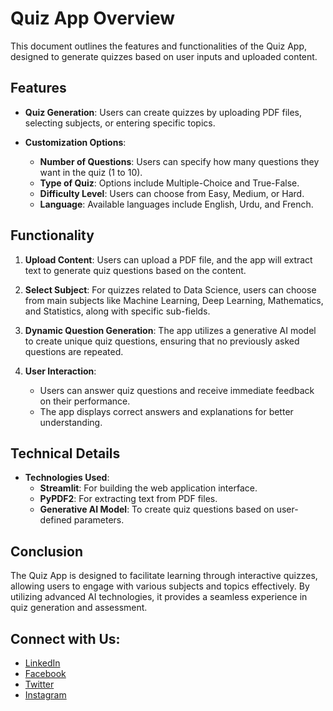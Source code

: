 # Quiz App Overview

This document outlines the features and functionalities of the Quiz App, designed to generate quizzes based on user inputs and uploaded content.

## Features

- **Quiz Generation**: Users can create quizzes by uploading PDF files, selecting subjects, or entering specific topics.
  
- **Customization Options**:
  - **Number of Questions**: Users can specify how many questions they want in the quiz (1 to 10).
  - **Type of Quiz**: Options include Multiple-Choice and True-False.
  - **Difficulty Level**: Users can choose from Easy, Medium, or Hard.
  - **Language**: Available languages include English, Urdu, and French.

## Functionality

1. **Upload Content**: Users can upload a PDF file, and the app will extract text to generate quiz questions based on the content.
  
2. **Select Subject**: For quizzes related to Data Science, users can choose from main subjects like Machine Learning, Deep Learning, Mathematics, and Statistics, along with specific sub-fields.

3. **Dynamic Question Generation**: The app utilizes a generative AI model to create unique quiz questions, ensuring that no previously asked questions are repeated.

4. **User Interaction**:
   - Users can answer quiz questions and receive immediate feedback on their performance.
   - The app displays correct answers and explanations for better understanding.

## Technical Details

- **Technologies Used**:
  - **Streamlit**: For building the web application interface.
  - **PyPDF2**: For extracting text from PDF files.
  - **Generative AI Model**: To create quiz questions based on user-defined parameters.

## Conclusion

The Quiz App is designed to facilitate learning through interactive quizzes, allowing users to engage with various subjects and topics effectively. By utilizing advanced AI technologies, it provides a seamless experience in quiz generation and assessment.


## Connect with Us:
-   [LinkedIn](https://www.linkedin.com/in/fmehmood1122/)
-   [Facebook](https://www.facebook.com/FMGillani01)
-   [Twitter](https://twitter.com/FMGillani)
-   [Instagram](https://www.instagram.com/fmgillani/)